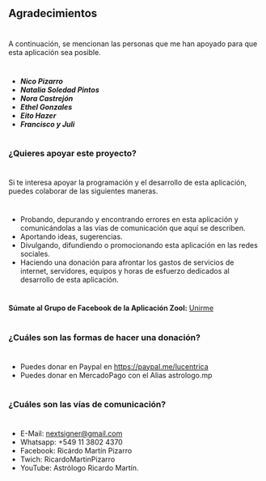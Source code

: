 #
## Agradecimientos
#
A continuación, se mencionan las personas que me han apoyado para que esta aplicación sea posible.
#
* ***Nico Pizarro***
* ***Natalia Soledad Pintos***
* ***Nora Castrejón***
* ***Ethel Gonzales***
* ***Eito Hazer***
* ***Francisco y Juli***
#
### ¿Quieres apoyar este proyecto?
#
Si te interesa apoyar la programación y el desarrollo de esta aplicación, puedes colaborar de las siguientes maneras.
#
* Probando, depurando y encontrando errores en esta aplicación y comunicándolas a las vías de comunicación que aquí se describen.
* Aportando ideas, sugerencias.
* Divulgando, difundiendo o promocionando esta aplicación en las redes sociales.
* Haciendo una donación para afrontar los gastos de servicios de internet, servidores, equipos y horas de esfuerzo dedicados al desarrollo de esta aplicación.
#
**Súmate al Grupo de Facebook de la Aplicación Zool:** [Unirme](https://www.facebook.com/groups/386512166139820)
#
### ¿Cuáles son las formas de hacer una donación?
#
* Puedes donar en Paypal en https://paypal.me/lucentrica
* Puedes donar en MercadoPago con el Alias astrologo.mp
#
### ¿Cuáles son las vías de comunicación?
#
* E-Mail: nextsigner@gmail.com
* Whatsapp: +549 11 3802 4370
* Facebook: Ricárdo Martín Pizarro
* Twich: RicardoMartinPizarro
* YouTube: Astrólogo Ricardo Martín.

